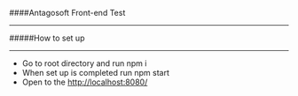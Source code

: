 ####Antagosoft Front-end Test
***
#####How to set up
***
* Go to root directory and run npm i
* When set up is completed run npm start
* Open to the <http://localhost:8080/>

